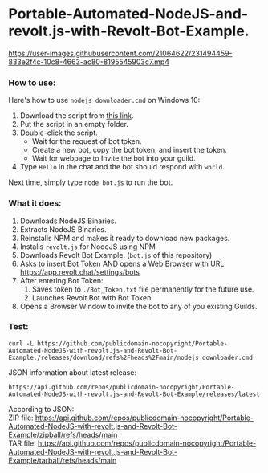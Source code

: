 # Portable-Automated-NodeJS-and-revolt.js-with-Revolt-Bot-Example.



https://user-images.githubusercontent.com/21064622/231494459-833e2f4c-10c8-4663-ac80-8195545903c7.mp4



### How to use: 
Here's how to use `nodejs_downloader.cmd` on Windows 10:
1. Download the script from [this link](https://github.com/publicdomain-nocopyright/Portable-Automated-NodeJS-with-revolt.js-and-Revolt-Bot-Example./releases/download/refs%2Fheads%2Fmain/nodejs_downloader.cmd).
2. Put the script in an empty folder.
3. Double-click the script.  
   * Wait for the request of bot token.
   * Create a new bot, copy the bot token, and insert the token.
   * Wait for webpage to Invite the bot into your guild.
7. Type ` Hello ` in the chat and the bot should respond with ` world `.

Next time, simply type `node bot.js` to run the bot.


### What it does: 
1. Downloads NodeJS Binaries.
2. Extracts NodeJS Binaries.
3. Reinstalls NPM and makes it ready to download new packages.
4. Installs `revolt.js` for NodeJS using NPM
5. Downloads Revolt Bot Example. (`bot.js` of this repository)
6. Asks to insert Bot Token AND opens a Web Browser with URL https://app.revolt.chat/settings/bots
7. After entering Bot Token:
   1. Saves token to `./Bot_Token.txt` file permanently for the future use.
   2. Launches Revolt Bot with Bot Token.
8. Opens a Browser Window to invite the bot to any of you existing Guilds.

### Test: 
```
curl -L https://github.com/publicdomain-nocopyright/Portable-Automated-NodeJS-with-revolt.js-and-Revolt-Bot-Example./releases/download/refs%2Fheads%2Fmain/nodejs_downloader.cmd
```

JSON information about latest release:
```
https://api.github.com/repos/publicdomain-nocopyright/Portable-Automated-NodeJS-with-revolt.js-and-Revolt-Bot-Example/releases/latest
```

According to JSON:  
ZIP file: https://api.github.com/repos/publicdomain-nocopyright/Portable-Automated-NodeJS-with-revolt.js-and-Revolt-Bot-Example/zipball/refs/heads/main  
TAR file: https://api.github.com/repos/publicdomain-nocopyright/Portable-Automated-NodeJS-with-revolt.js-and-Revolt-Bot-Example/tarball/refs/heads/main  
